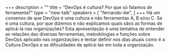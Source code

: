 +++
description = ""
title = "DevOps é cultura? Por que só falamos de ferramenta?"
type = "new-talk"
speakers = [
        "fernando-ike",
]
+++
Há um consenso de que DevOps é uma cultura e não ferramentas A, B e/ou C. Se é uma cultura, por que dizemos e não explicamos quais sãos as formas de aplicá-la nas organizações? Esta apresentação é uma tentativa de entender as relações das diversas ferramentas, metodologias e funções sobre DevOps aplicado nas organizações e tentar definir nos dias atuais como é a Cultura DevOps e as dificuldades de aplicá-las em toda a organização.